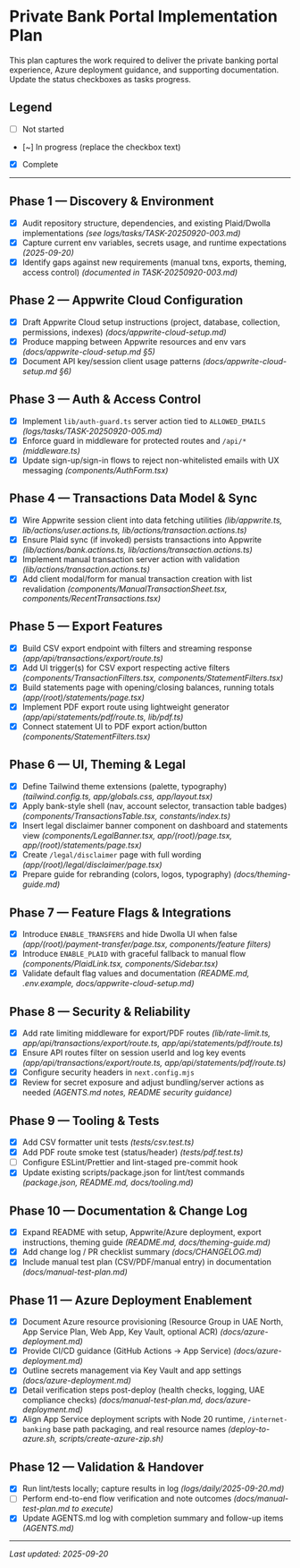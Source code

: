 # Private Bank Portal Implementation Plan

This plan captures the work required to deliver the private banking portal experience, Azure deployment guidance, and supporting documentation. Update the status checkboxes as tasks progress.

## Legend
- [ ] Not started
- [~] In progress (replace the checkbox text)
- [x] Complete

---

## Phase 1 — Discovery & Environment
- [x] Audit repository structure, dependencies, and existing Plaid/Dwolla implementations *(see logs/tasks/TASK-20250920-003.md)*
- [x] Capture current env variables, secrets usage, and runtime expectations *(2025-09-20)*
- [x] Identify gaps against new requirements (manual txns, exports, theming, access control) *(documented in TASK-20250920-003.md)*

## Phase 2 — Appwrite Cloud Configuration
- [x] Draft Appwrite Cloud setup instructions (project, database, collection, permissions, indexes) *(docs/appwrite-cloud-setup.md)*
- [x] Produce mapping between Appwrite resources and env vars *(docs/appwrite-cloud-setup.md §5)*
- [x] Document API key/session client usage patterns *(docs/appwrite-cloud-setup.md §6)*

## Phase 3 — Auth & Access Control
- [x] Implement `lib/auth-guard.ts` server action tied to `ALLOWED_EMAILS` *(logs/tasks/TASK-20250920-005.md)*
- [x] Enforce guard in middleware for protected routes and `/api/*` *(middleware.ts)*
- [x] Update sign-up/sign-in flows to reject non-whitelisted emails with UX messaging *(components/AuthForm.tsx)*

## Phase 4 — Transactions Data Model & Sync
- [x] Wire Appwrite session client into data fetching utilities *(lib/appwrite.ts, lib/actions/user.actions.ts, lib/actions/transaction.actions.ts)*
- [x] Ensure Plaid sync (if invoked) persists transactions into Appwrite *(lib/actions/bank.actions.ts, lib/actions/transaction.actions.ts)*
- [x] Implement manual transaction server action with validation *(lib/actions/transaction.actions.ts)*
- [x] Add client modal/form for manual transaction creation with list revalidation *(components/ManualTransactionSheet.tsx, components/RecentTransactions.tsx)*

## Phase 5 — Export Features
- [x] Build CSV export endpoint with filters and streaming response *(app/api/transactions/export/route.ts)*
- [x] Add UI trigger(s) for CSV export respecting active filters *(components/TransactionFilters.tsx, components/StatementFilters.tsx)*
- [x] Build statements page with opening/closing balances, running totals *(app/(root)/statements/page.tsx)*
- [x] Implement PDF export route using lightweight generator *(app/api/statements/pdf/route.ts, lib/pdf.ts)*
- [x] Connect statement UI to PDF export action/button *(components/StatementFilters.tsx)*

## Phase 6 — UI, Theming & Legal
- [x] Define Tailwind theme extensions (palette, typography) *(tailwind.config.ts, app/globals.css, app/layout.tsx)*
- [x] Apply bank-style shell (nav, account selector, transaction table badges) *(components/TransactionsTable.tsx, constants/index.ts)*
- [x] Insert legal disclaimer banner component on dashboard and statements view *(components/LegalBanner.tsx, app/(root)/page.tsx, app/(root)/statements/page.tsx)*
- [x] Create `/legal/disclaimer` page with full wording *(app/(root)/legal/disclaimer/page.tsx)*
- [x] Prepare guide for rebranding (colors, logos, typography) *(docs/theming-guide.md)*

## Phase 7 — Feature Flags & Integrations
- [x] Introduce `ENABLE_TRANSFERS` and hide Dwolla UI when false *(app/(root)/payment-transfer/page.tsx, components/feature filters)*
- [x] Introduce `ENABLE_PLAID` with graceful fallback to manual flow *(components/PlaidLink.tsx, components/Sidebar.tsx)*
- [x] Validate default flag values and documentation *(README.md, .env.example, docs/appwrite-cloud-setup.md)*

## Phase 8 — Security & Reliability
- [x] Add rate limiting middleware for export/PDF routes *(lib/rate-limit.ts, app/api/transactions/export/route.ts, app/api/statements/pdf/route.ts)*
- [x] Ensure API routes filter on session userId and log key events *(app/api/transactions/export/route.ts, app/api/statements/pdf/route.ts)*
- [x] Configure security headers in `next.config.mjs`
- [x] Review for secret exposure and adjust bundling/server actions as needed *(AGENTS.md notes, README security guidance)*

## Phase 9 — Tooling & Tests
- [x] Add CSV formatter unit tests *(tests/csv.test.ts)*
- [x] Add PDF route smoke test (status/header) *(tests/pdf.test.ts)*
- [ ] Configure ESLint/Prettier and lint-staged pre-commit hook
- [x] Update existing scripts/package.json for lint/test commands *(package.json, README.md, docs/tooling.md)*

## Phase 10 — Documentation & Change Log
- [x] Expand README with setup, Appwrite/Azure deployment, export instructions, theming guide *(README.md, docs/theming-guide.md)*
- [x] Add change log / PR checklist summary *(docs/CHANGELOG.md)*
- [x] Include manual test plan (CSV/PDF/manual entry) in documentation *(docs/manual-test-plan.md)*

## Phase 11 — Azure Deployment Enablement
- [x] Document Azure resource provisioning (Resource Group in UAE North, App Service Plan, Web App, Key Vault, optional ACR) *(docs/azure-deployment.md)*
- [x] Provide CI/CD guidance (GitHub Actions → App Service) *(docs/azure-deployment.md)*
- [x] Outline secrets management via Key Vault and app settings *(docs/azure-deployment.md)*
- [x] Detail verification steps post-deploy (health checks, logging, UAE compliance checks) *(docs/manual-test-plan.md, docs/azure-deployment.md)*
- [x] Align App Service deployment scripts with Node 20 runtime, `/internet-banking` base path packaging, and real resource names *(deploy-to-azure.sh, scripts/create-azure-zip.sh)*

## Phase 12 — Validation & Handover
- [x] Run lint/tests locally; capture results in log *(logs/daily/2025-09-20.md)*
- [ ] Perform end-to-end flow verification and note outcomes *(docs/manual-test-plan.md to execute)*
- [x] Update AGENTS.md log with completion summary and follow-up items *(AGENTS.md)*

---

_Last updated: 2025-09-20_
